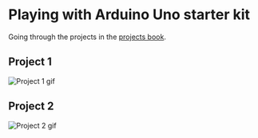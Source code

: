 # Playing with Arduino Uno starter kit
Going through the projects in the [projects book](https://www.uio.no/studier/emner/matnat/ifi/IN1060/v21/arduino/arduino-projects-book.pdf).
## Project 1
![Project 1 gif](project1/showcase.gif)
## Project 2
![Project 2 gif](project2/showcase.gif)
